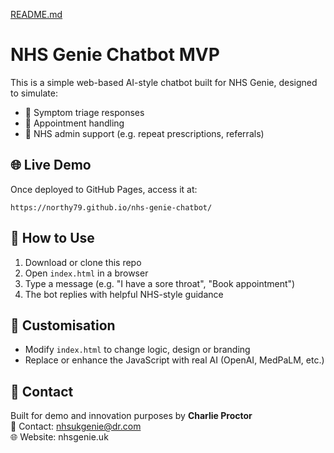 [README.md](https://github.com/user-attachments/files/21604487/README.md)

# NHS Genie Chatbot MVP

This is a simple web-based AI-style chatbot built for NHS Genie, designed to simulate:

- 🤖 Symptom triage responses
- 📅 Appointment handling
- 💊 NHS admin support (e.g. repeat prescriptions, referrals)

## 🌐 Live Demo
Once deployed to GitHub Pages, access it at:
```
https://northy79.github.io/nhs-genie-chatbot/
```

## 📂 How to Use
1. Download or clone this repo
2. Open `index.html` in a browser
3. Type a message (e.g. "I have a sore throat", "Book appointment")
4. The bot replies with helpful NHS-style guidance

## 🔧 Customisation
- Modify `index.html` to change logic, design or branding
- Replace or enhance the JavaScript with real AI (OpenAI, MedPaLM, etc.)

## 📩 Contact
Built for demo and innovation purposes by **Charlie Proctor**  
📧 Contact: nhsukgenie@dr.com  
🌐 Website: nhsgenie.uk
